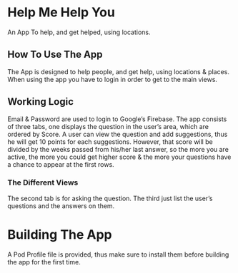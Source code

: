 # Help Me Help You

An App To help, and get helped, using locations.

## How To Use The App

The App is designed to help people, and get help, using locations & places.
When using the app you have to login in order to get to the main views.

## Working Logic

Email & Password are used to login to Google’s Firebase.
The app consists of three tabs, one displays the question in the user’s area, which are ordered by Score.
A user can  view the question and add suggestions, thus he will get 10 points for each suggestions. However, that score will be divided by the weeks passed from his/her last answer, so the more you are active, the more you could get higher score & the more your questions have a chance to appear at the first rows.

### The Different Views
The second tab is for asking the question.
The third just list the user’s questions and the answers on them.


# Building The App

A Pod Profile file is provided, thus make sure to install them before building the app for the first time.
